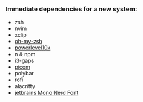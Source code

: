 ### Immediate dependencies for a new system:

- zsh <br>
- nvim <br>
- xclip <br>
- [oh-my-zsh](https://ohmyz.sh/) <br>
- [powerlevel10k](https://github.com/romkatv/powerlevel10k#installation) <br>
- n & npm <br>
- i3-gaps <br>
- [picom](https://github.com/jonaburg/picom) <br>
- polybar <br>
- rofi <br>
- alacritty <br>
- [jetbrains Mono Nerd Font](https://www.jetbrains.com/lp/mono/) <br>
